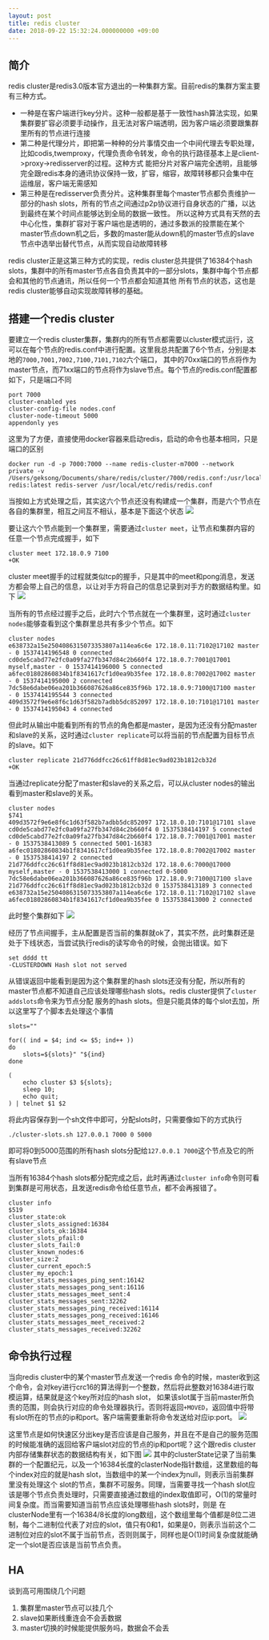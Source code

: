 ```yaml
---
layout: post
title: redis cluster
date: 2018-09-22 15:32:24.000000000 +09:00
---
```


## 简介
redis cluster是redis3.0版本官方退出的一种集群方案。目前redis的集群方案主要有三种方式。

* 一种是在客户端进行key分片。这种一般都是基于一致性hash算法实现，如果集群要扩容必须要手动操作，且无法对客户端透明，因为客户端必须要跟集群里所有的节点进行连接
* 第二种是代理分片，即把第一种种的分片事情交由一个中间代理去专职处理，比如codis,twemproxy，代理负责命令转发，命令的执行路径基本上是client->proxy->redisserver的过程。这种方式
能把分片对客户端完全透明，且能够完全跟redis本身的通讯协议保持一致，扩容，缩容，故障转移都只会集中在运维层，客户端无需感知
* 第三种是在redisserver负责分片。这种集群里每个master节点都负责维护一部分的hash slots，所有的节点之间通过p2p协议进行自身状态的广播，以达到最终在某个时间点能够达到全局的数据一致性。
所以这种方式具有天然的去中心化性，集群扩容对于客户端也是透明的，通过多数派的投票能在某个master节点down机之后，多数的master能从down机的master节点的slave节点中选举出替代节点，从而实现自动故障转移

redis cluster正是这第三种方式的实现，redis cluster总共提供了16384个hash slots，集群中的所有master节点各自负责其中的一部分slots，集群中每个节点都会和其他的节点通讯，所以任何一个节点都会知道其他
所有节点的状态，这也是redis cluster能够自动实现故障转移的基础。

## 搭建一个redis cluster
要建立一个redis cluster集群，集群内的所有节点都需要以cluster模式运行，这可以在每个节点的redis.conf中进行配置。这里我总共配置了6个节点，分别是本地的```7000,7001,7002,7100,7101,7102```六个端口，
其中的70xx端口的节点将作为master节点，而71xx端口的节点将作为slave节点。每个节点的redis.conf配置都如下，只是端口不同
```
port 7000
cluster-enabled yes
cluster-config-file nodes.conf
cluster-node-timeout 5000
appendonly yes
```
这里为了方便，直接使用docker容器来启动redis，启动的命令也基本相同，只是端口的区别
```
docker run -d -p 7000:7000 --name redis-cluster-m7000 --network private -v /Users/geksong/Documents/share/redis/cluster/7000/redis.conf:/usr/local/etc/redis/redis.conf redis:latest redis-server /usr/local/etc/redis/redis.conf
```

当按如上方式处理之后，其实这六个节点还没有构建成一个集群，而是六个节点在各自的集群里，相互之间互不相认，基本是下面这个状态
![](/assets/images/redis-cluster/cluster-node-init.png)

要让这六个节点能到一个集群里，需要通过```cluster meet```，让节点和集群内容的任意一个节点完成握手，如下
```
cluster meet 172.18.0.9 7100
+OK
```
cluster meet握手的过程就类似tcp的握手，只是其中的meet和pong消息，发送方都会带上自己的信息，以让对手方将自己的信息记录到对手方的数据结构里。如下
![](/assets/images/redis-cluster/cluster-node-handshake.png)

当所有的节点经过握手之后，此时六个节点就在一个集群里，这时通过```cluster nodes```能够查看到这个集群里总共有多少个节点。如下
```
cluster nodes
e638732a15e2504086315073353807a114ea6c6e 172.18.0.11:7102@17102 master - 0 1537414196548 0 connected
cd0de5cabd77e2fc0a09fa27fb347d84c2b660f4 172.18.0.7:7001@17001 myself,master - 0 1537414196000 5 connected
a6fec01802860834b1f8341617cf1d0ea9b35fee 172.18.0.8:7002@17002 master - 0 1537414195000 2 connected
7dc58e6dabe06ea201b366087626a86ce835f96b 172.18.0.9:7100@17100 master - 0 1537414195544 3 connected
409d3572f9e6e8f6c1d63f582b7adbb5dc852097 172.18.0.10:7101@17101 master - 0 1537414195043 4 connected
```
但此时从输出中能看到所有的节点的角色都是master，是因为还没有分配master和slave的关系，这时通过```cluster replicate```可以将当前的节点配置为目标节点的slave。如下
```
cluster replicate 21d776ddfcc26c61ff8d81ec9ad023b1812cb32d
+OK
```
当通过replicate分配了master和slave的关系之后，可以从cluster nodes的输出看到master和slave的关系。
```
cluster nodes
$741
409d3572f9e6e8f6c1d63f582b7adbb5dc852097 172.18.0.10:7101@17101 slave cd0de5cabd77e2fc0a09fa27fb347d84c2b660f4 0 1537538414197 5 connected
cd0de5cabd77e2fc0a09fa27fb347d84c2b660f4 172.18.0.7:7001@17001 master - 0 1537538413089 5 connected 5001-16383
a6fec01802860834b1f8341617cf1d0ea9b35fee 172.18.0.8:7002@17002 master - 0 1537538414197 2 connected
21d776ddfcc26c61ff8d81ec9ad023b1812cb32d 172.18.0.6:7000@17000 myself,master - 0 1537538413000 1 connected 0-5000
7dc58e6dabe06ea201b366087626a86ce835f96b 172.18.0.9:7100@17100 slave 21d776ddfcc26c61ff8d81ec9ad023b1812cb32d 0 1537538413189 3 connected
e638732a15e2504086315073353807a114ea6c6e 172.18.0.11:7102@17102 slave a6fec01802860834b1f8341617cf1d0ea9b35fee 0 1537538413000 2 connected
```
此时整个集群如下
![](/assets/images/redis-cluster/cluster-all.png)

经历了节点间握手，主从配置是否当前的集群就ok了，其实不然，此时集群还是处于下线状态，当尝试执行redis的读写命令的时候，会抛出错误。如下
```
set dddd tt
-CLUSTERDOWN Hash slot not served

```
从错误返回中能看到是因为这个集群里的hash slots还没有分配，所以所有的master节点都不知道自己应该处理哪些hash slots。redis cluster提供了```cluster addslots```命令来为节点分配
服务的hash slots。但是只能具体的每个slot去加，所以这里写了个脚本去处理这个事情
```
slots=""

for(( ind = $4; ind <= $5; ind++ ))
do
    slots=${slots}" "${ind}
done

(
    echo cluster $3 ${slots};
    sleep 10;
    echo quit;
) | telnet $1 $2
```
将此内容保存到一个sh文件中即可，分配slots时，只需要像如下的方式执行
```
./cluster-slots.sh 127.0.0.1 7000 0 5000
```
即可将0到5000范围的所有hash slots分配给```127.0.0.1 7000```这个节点及它的所有slave节点

当所有16384个hash slots都分配完成之后，此时再通过```cluster info```命令则可看到集群是可用状态，且发送redis命令给任意节点，都不会再报错了。
```
cluster info
$519
cluster_state:ok
cluster_slots_assigned:16384
cluster_slots_ok:16384
cluster_slots_pfail:0
cluster_slots_fail:0
cluster_known_nodes:6
cluster_size:2
cluster_current_epoch:5
cluster_my_epoch:1
cluster_stats_messages_ping_sent:16142
cluster_stats_messages_pong_sent:16116
cluster_stats_messages_meet_sent:4
cluster_stats_messages_sent:32262
cluster_stats_messages_ping_received:16114
cluster_stats_messages_pong_received:16146
cluster_stats_messages_meet_received:2
cluster_stats_messages_received:32262
```

## 命令执行过程
当向redis cluster中的某个master节点发送一个redis 命令的时候，master收到这个命令，会对key进行crc16的算法得到一个整数，然后将此整数对16384进行取模运算，结果就是这个key所对应的hash slot，
如果该slot属于当前master所负责的范围，则会执行对应的命令处理器执行。否则将返回```+MOVED```，返回值中将带有slot所在的节点的ip和port。客户端需要重新将命令发送给对应ip:port。
![](/assets/images/redis-cluster/cluster-commond-exe.png)

这里节点是如何快速区分出key是否应该是自己服务，并且在不是自己的服务范围的时候能准确的返回给客户端slot对应的节点的ip和port呢？这个跟redis cluster内部存储集群状态的数据结构有关，如下图
![](/assets/images/redis-cluster/cluster-data-struct.png)
其中的clusterState记录了当前集群的一个配置纪元，以及一个16384长度的clasterNode指针数组，这里数组的每个index对应的就是hash slot，当数组中的某一个index为null，则表示当前集群里没有处理这个
slot的节点，集群不可服务。同理，当需要寻找一个hash slot应该是哪个节点负责处理时，只需要直接通过数组的index取值即可，O(1)的常量时间复杂度。而当需要知道当前节点应该处理哪些hash slots时，则是
在clusterNode里有一个16384/8长度的long数组，这个数组里每个值都是8位二进制，每个二进制位代表了对应的slot，值只有0和1，如果是0，则表示当前这个二进制位对应的slot不属于当前节点，否则则属于，同样也是O(1)时间复杂度就能确定一个slot是否应该是当前节点负责。

## HA
谈到高可用围绕几个问题
1. 集群里master节点可以挂几个
2. slave如果断线重连会不会丢数据
3. master切换的时候能提供服务吗，数据会不会丢
